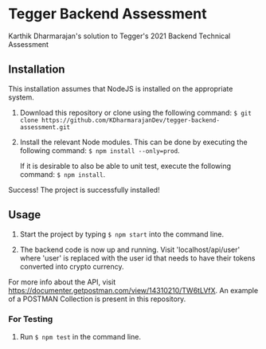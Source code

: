 # Tegger Backend Assessment
Karthik Dharmarajan's solution to Tegger's 2021 Backend Technical Assessment

## Installation
This installation assumes that NodeJS is installed on the appropriate system.

1. Download this repository or clone using the following command:
`$ git clone https://github.com/KDharmarajanDev/tegger-backend-assessment.git`

2. Install the relevant Node modules. This can be done by executing the following command:
`$ npm install --only=prod`. 
    
    If it is desirable to also be able to unit test, execute the following command: `$ npm install`.

Success! The project is successfully installed!

## Usage

1. Start the project by typing `$ npm start` into the command line.

2. The backend code is now up and running. Visit 'localhost/api/user' where 'user' is replaced with the user id that needs to have their tokens converted into crypto currency.

For more info about the API, visit https://documenter.getpostman.com/view/14310210/TW6tLVfX. An example of a POSTMAN Collection is present in this repository.
### For Testing

1. Run `$ npm test` in the command line.